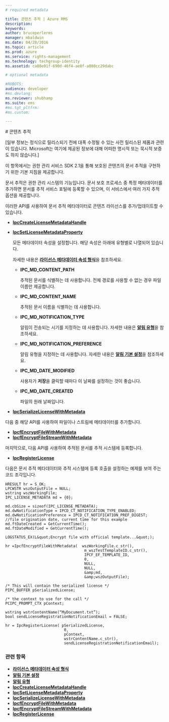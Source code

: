```yaml
---
# required metadata

title: 콘텐츠 추적 | Azure RMS
description:
keywords:
author: bruceperlerms
manager: mbaldwin
ms.date: 04/28/2016
ms.topic: article
ms.prod: azure
ms.service: rights-management
ms.technology: techgroup-identity
ms.assetid: ca08e01f-690d-46f4-ae0f-a880cc29dabc

# optional metadata

#ROBOTS:
audience: developer
#ms.devlang:
ms.reviewer: shubhamp
ms.suite: ems
#ms.tgt_pltfrm:
#ms.custom:

---
```


﻿# 콘텐츠 추적

\[일부 정보는 정식으로 릴리스되기 전에 대폭 수정될 수 있는 사전 릴리스된 제품과 관련이 있습니다. Microsoft는 여기에 제공된 정보에 대해 어떠한 명시적 또는 묵시적 보증도 하지 않습니다.\]

이 항목에서는 권한 관리 서비스 SDK 2.1을 통해 보호된 콘텐츠의 문서 추적을 구현하기 위한 기본 지침을 제공합니다.

문서 추적은 권한 관리 시스템의 기능입니다. 문서 보호 프로세스 중 특정 메타데이터를 추가하면 문서를 추적 서비스 포털에 등록할 수 있으며, 이 서비스에서 여러 가지 추적 옵션을 제공합니다.

이러한 API를 사용하여 문서 추적 메타데이터로 콘텐츠 라이선스를 추가/업데이트할 수 있습니다.

-   [**IpcCreateLicenseMetadataHandle**](/rights-management/sdk/2.1/api/win/functions#msipc_ipccreatelicensemetadatahandle)
-   [**IpcSetLicenseMetadataProperty**](/rights-management/sdk/2.1/api/win/functions#msipc_ipcsetlicensemetadataproperty)

    모든 메타데이터 속성을 설정합니다. 해당 속성은 아래에 유형별로 나열되어 있습니다.

    자세한 내용은 [**라이선스 메타데이터 속성 형식**](/rights-management/sdk/2.1/api/win/license%20metadata%20property%20types#msipc_license_metadata_property_types)을 참조하세요.

    -   **IPC\_MD\_CONTENT\_PATH**

        추적된 문서를 식별하는 데 사용합니다. 전체 경로를 사용할 수 없는 경우 파일 이름만 제공합니다.

    -   **IPC\_MD\_CONTENT\_NAME**

        추적된 문서 이름을 식별하는 데 사용합니다.

    -   **IPC\_MD\_NOTIFICATION\_TYPE**

        알림이 전송되는 시기를 지정하는 데 사용합니다. 자세한 내용은 [**알림 유형**](/rights-management/sdk/2.1/api/win/notification%20type#msipc_notification_type)을 참조하세요.

    -   **IPC\_MD\_NOTIFICATION\_PREFERENCE**

        알림 유형을 지정하는 데 사용합니다. 자세한 내용은 [**알림 기본 설정**](/rights-management/sdk/2.1/api/win/constants#msipc_notification_preference)을 참조하세요.

    -   **IPC\_MD\_DATE\_MODIFIED**

        사용자가 **저장**을 클릭할 때마다 이 날짜를 설정하는 것이 좋습니다.

    -   **IPC\_MD\_DATE\_CREATED**

        파일의 원래 날짜입니다.

-   [**IpcSerializeLicenseWithMetadata**](/rights-management/sdk/2.1/api/win/functions#msipc_ipcserializelicensemetadata)

다음 중 해당 API를 사용하여 파일이나 스트림에 메타데이터를 추가합니다.

-   [**IpcfEncryptFileWithMetadata**](/rights-management/sdk/2.1/api/win/functions#msipc_ipcfencryptfilewithmetadata)
-   [**IpcfEncryptFileStreamWithMetadata**](/rights-management/sdk/2.1/api/win/functions#msipc_ipcfencryptfilestreamwithmetadata)

마지막으로, 다음 API를 사용하여 추적된 문서를 추적 시스템에 등록합니다.

-   [**IpcRegisterLicense**](/rights-management/sdk/2.1/api/win/functions#msipc_ipcregisterlicense)

다음은 문서 추적 메타데이터와 추적 시스템에 등록 호출을 설정하는 예제를 보여 주는 코드 조각입니다.



    HRESULT hr = S_OK;
    LPCWSTR wszOutputFile = NULL;
    wstring wszWorkingFile;
    IPC_LICENSE_METADATA md = {0};

    md.cbSize = sizeof(IPC_LICENSE_METADATA);
    md.dwNotificationType = IPCD_CT_NOTIFICATION_TYPE_ENABLED;
    md.dwNotificationPreference = IPCD_CT_NOTIFICATION_PREF_DIGEST;
    //file origination date, current time for this example
    md.ftDateCreated = GetCurrentTime();
    md.ftDateModified = GetCurrentTime();

    LOGSTATUS_EX(L&quot;Encrypt file with official template...&quot;);

    hr =IpcfEncryptFileWithMetadata(  wszWorkingFile.c_str(),
                                       m_wszTestTemplateID.c_str(),
                                       IPCF_EF_TEMPLATE_ID,
                                       0,
                                       NULL,
                                       NULL,
                                       &amp;md,
                                       &amp;wszOutputFile);

    /* This will contain the serialized license */
    PIPC_BUFFER pSerializedLicense;

    /* the context to use for the call */
    PCIPC_PROMPT_CTX pContext;

    wstring wstrContentName(“MyDocument.txt”);
    bool sendLicenseRegistrationNotificationEmail = FALSE;

    hr = IpcRegisterLicense( pSerializedLicense,
                              0,
                              pContext,
                              wstrContentName.c_str(),
                              sendLicenseRegistrationNotificationEmail);


### 관련 항목


* [**라이선스 메타데이터 속성 형식**](/rights-management/sdk/2.1/api/win/license%20metadata%20property%20types#msipc_license_metadata_property_types)
* [**알림 기본 설정**](/rights-management/sdk/2.1/api/win/constants#msipc_notification_preference)
* [**알림 유형**](/rights-management/sdk/2.1/api/win/notification%20type#msipc_notification_type)
* [**IpcCreateLicenseMetadataHandle**](/rights-management/sdk/2.1/api/win/functions#msipc_ipccreatelicensemetadatahandle)
* [**IpcSetLicenseMetadataProperty**](/rights-management/sdk/2.1/api/win/functions#msipc_ipcsetlicensemetadataproperty)
* [**IpcSerializeLicenseWithMetadata**](/rights-management/sdk/2.1/api/win/functions#msipc_ipcserializelicensemetadata)
* [**IpcfEncryptFileWithMetadata**](/rights-management/sdk/2.1/api/win/functions#msipc_ipcfencryptfilewithmetadata)
* [**IpcfEncryptFileStreamWithMetadata**](/rights-management/sdk/2.1/api/win/functions#msipc_ipcfencryptfilestreamwithmetadata)
* [**IpcRegisterLicense**](/rights-management/sdk/2.1/api/win/functions#msipc_ipcregisterlicense)
 

 


<!--HONumber=Apr16_HO3-->


